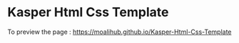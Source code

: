 # Kasper Html Css Template
To preview the page : https://moalihub.github.io/Kasper-Html-Css-Template
